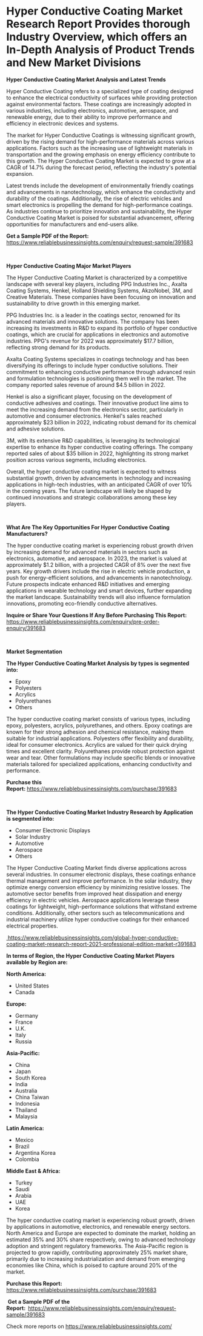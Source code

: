 <p><h1>Hyper Conductive Coating Market Research Report Provides thorough Industry Overview, which offers an In-Depth Analysis of Product Trends and New Market Divisions</h1></p><p><strong>Hyper Conductive Coating Market Analysis and Latest Trends</strong></p>
<p><p>Hyper Conductive Coating refers to a specialized type of coating designed to enhance the electrical conductivity of surfaces while providing protection against environmental factors. These coatings are increasingly adopted in various industries, including electronics, automotive, aerospace, and renewable energy, due to their ability to improve performance and efficiency in electronic devices and systems.</p><p>The market for Hyper Conductive Coatings is witnessing significant growth, driven by the rising demand for high-performance materials across various applications. Factors such as the increasing use of lightweight materials in transportation and the growing emphasis on energy efficiency contribute to this growth. The Hyper Conductive Coating Market is expected to grow at a CAGR of 14.7% during the forecast period, reflecting the industry's potential expansion.</p><p>Latest trends include the development of environmentally friendly coatings and advancements in nanotechnology, which enhance the conductivity and durability of the coatings. Additionally, the rise of electric vehicles and smart electronics is propelling the demand for high-performance coatings. As industries continue to prioritize innovation and sustainability, the Hyper Conductive Coating Market is poised for substantial advancement, offering opportunities for manufacturers and end-users alike.</p></p>
<p><strong>Get a Sample PDF of the Report:&nbsp;</strong> <a href="https://www.reliablebusinessinsights.com/enquiry/request-sample/391683?utm_campaign=2190&utm_medium=2&utm_source=Github&utm_content=ia&utm_term=29032025&utm_id=hyper-conductive-coating">https://www.reliablebusinessinsights.com/enquiry/request-sample/391683</a></p>
<p>&nbsp;</p>
<p><strong>Hyper Conductive Coating Major Market Players</strong></p>
<p><p>The Hyper Conductive Coating Market is characterized by a competitive landscape with several key players, including PPG Industries Inc., Axalta Coating Systems, Henkel, Holland Shielding Systems, AkzoNobel, 3M, and Creative Materials. These companies have been focusing on innovation and sustainability to drive growth in this emerging market.</p><p>PPG Industries Inc. is a leader in the coatings sector, renowned for its advanced materials and innovative solutions. The company has been increasing its investments in R&D to expand its portfolio of hyper conductive coatings, which are crucial for applications in electronics and automotive industries. PPG's revenue for 2022 was approximately $17.7 billion, reflecting strong demand for its products.</p><p>Axalta Coating Systems specializes in coatings technology and has been diversifying its offerings to include hyper conductive solutions. Their commitment to enhancing conductive performance through advanced resin and formulation technologies is positioning them well in the market. The company reported sales revenue of around $4.5 billion in 2022.</p><p>Henkel is also a significant player, focusing on the development of conductive adhesives and coatings. Their innovative product line aims to meet the increasing demand from the electronics sector, particularly in automotive and consumer electronics. Henkel's sales reached approximately $23 billion in 2022, indicating robust demand for its chemical and adhesive solutions.</p><p>3M, with its extensive R&D capabilities, is leveraging its technological expertise to enhance its hyper conductive coating offerings. The company reported sales of about $35 billion in 2022, highlighting its strong market position across various segments, including electronics.</p><p>Overall, the hyper conductive coating market is expected to witness substantial growth, driven by advancements in technology and increasing applications in high-tech industries, with an anticipated CAGR of over 10% in the coming years. The future landscape will likely be shaped by continued innovations and strategic collaborations among these key players.</p></p>
<p>&nbsp;</p>
<p><strong>What Are The Key Opportunities For Hyper Conductive Coating Manufacturers?</strong></p>
<p><p>The hyper conductive coating market is experiencing robust growth driven by increasing demand for advanced materials in sectors such as electronics, automotive, and aerospace. In 2023, the market is valued at approximately $1.2 billion, with a projected CAGR of 8% over the next five years. Key growth drivers include the rise in electric vehicle production, a push for energy-efficient solutions, and advancements in nanotechnology. Future prospects indicate enhanced R&D initiatives and emerging applications in wearable technology and smart devices, further expanding the market landscape. Sustainability trends will also influence formulation innovations, promoting eco-friendly conductive alternatives.</p></p>
<p><strong>Inquire or Share Your Questions If Any Before Purchasing This Report:</strong> <a href="https://www.reliablebusinessinsights.com/enquiry/pre-order-enquiry/391683?utm_campaign=2190&utm_medium=2&utm_source=Github&utm_content=ia&utm_term=29032025&utm_id=hyper-conductive-coating">https://www.reliablebusinessinsights.com/enquiry/pre-order-enquiry/391683</a></p>
<p>&nbsp;</p>
<p><strong>Market Segmentation</strong></p>
<p><strong>The Hyper Conductive Coating Market Analysis by types is segmented into:</strong></p>
<p><ul><li>Epoxy</li><li>Polyesters</li><li>Acrylics</li><li>Polyurethanes</li><li>Others</li></ul></p>
<p><p>The hyper conductive coating market consists of various types, including epoxy, polyesters, acrylics, polyurethanes, and others. Epoxy coatings are known for their strong adhesion and chemical resistance, making them suitable for industrial applications. Polyesters offer flexibility and durability, ideal for consumer electronics. Acrylics are valued for their quick drying times and excellent clarity. Polyurethanes provide robust protection against wear and tear. Other formulations may include specific blends or innovative materials tailored for specialized applications, enhancing conductivity and performance.</p></p>
<p><strong>Purchase this Report:&nbsp;</strong><a href="https://www.reliablebusinessinsights.com/purchase/391683?utm_campaign=2190&utm_medium=2&utm_source=Github&utm_content=ia&utm_term=29032025&utm_id=hyper-conductive-coating">https://www.reliablebusinessinsights.com/purchase/391683</a></p>
<p>&nbsp;</p>
<p><strong>The Hyper Conductive Coating Market Industry Research by Application is segmented into:</strong></p>
<p><ul><li>Consumer Electronic Displays</li><li>Solar Industry</li><li>Automotive</li><li>Aerospace</li><li>Others</li></ul></p>
<p><p>The Hyper Conductive Coating Market finds diverse applications across several industries. In consumer electronic displays, these coatings enhance thermal management and improve performance. In the solar industry, they optimize energy conversion efficiency by minimizing resistive losses. The automotive sector benefits from improved heat dissipation and energy efficiency in electric vehicles. Aerospace applications leverage these coatings for lightweight, high-performance solutions that withstand extreme conditions. Additionally, other sectors such as telecommunications and industrial machinery utilize hyper conductive coatings for their enhanced electrical properties.</p></p>
<p><a href="https://www.reliablebusinessinsights.com/global-hyper-conductive-coating-market-research-report-2021-professional-edition-market-r391683?utm_campaign=2190&utm_medium=2&utm_source=Github&utm_content=ia&utm_term=29032025&utm_id=hyper-conductive-coating">&nbsp;https://www.reliablebusinessinsights.com/global-hyper-conductive-coating-market-research-report-2021-professional-edition-market-r391683</a></p>
<p><strong>In terms of Region, the Hyper Conductive Coating Market Players available by Region are:</strong></p>
<p>
    <p> <strong> North America: </strong>
        <ul>
            <li>United States</li>
            <li>Canada</li>
        </ul>
        </p> 
    <p> <strong> Europe: </strong>
        <ul>
            <li>Germany</li>
            <li>France</li>
            <li>U.K.</li>
            <li>Italy</li>
            <li>Russia</li>
        </ul>
        </p> 
    <p> <strong> Asia-Pacific: </strong>
        <ul>
            <li>China</li>
            <li>Japan</li>
            <li>South Korea</li>
            <li>India</li>
            <li>Australia</li>
            <li>China Taiwan</li>
            <li>Indonesia</li>
            <li>Thailand</li>
            <li>Malaysia</li>
        </ul>
        </p> 
    <p> <strong> Latin America: </strong>
        <ul>
            <li>Mexico</li>
            <li>Brazil</li>
            <li>Argentina Korea</li>
            <li>Colombia</li>
        </ul>
        </p> 
    <p> <strong> Middle East & Africa: </strong>
        <ul>
            <li>Turkey</li>
            <li>Saudi</li>
            <li>Arabia</li>
            <li>UAE</li>
            <li>Korea</li>
        </ul>
    </p>
    </p>
<p><p>The hyper conductive coating market is experiencing robust growth, driven by applications in automotive, electronics, and renewable energy sectors. North America and Europe are expected to dominate the market, holding an estimated 35% and 30% share respectively, owing to advanced technology adoption and stringent regulatory frameworks. The Asia-Pacific region is projected to grow rapidly, contributing approximately 25% market share, primarily due to increasing industrialization and demand from emerging economies like China, which is poised to capture around 20% of the market.</p></p>
<p><strong>Purchase this Report: </strong><a href="https://www.reliablebusinessinsights.com/purchase/391683?utm_campaign=2190&utm_medium=2&utm_source=Github&utm_content=ia&utm_term=29032025&utm_id=hyper-conductive-coating">https://www.reliablebusinessinsights.com/purchase/391683</a></p>
<p>&nbsp;<strong>Get a Sample PDF of the Report:&nbsp;&nbsp;</strong><a href="https://www.reliablebusinessinsights.com/enquiry/request-sample/391683?utm_campaign=2190&utm_medium=2&utm_source=Github&utm_content=ia&utm_term=29032025&utm_id=hyper-conductive-coating">https://www.reliablebusinessinsights.com/enquiry/request-sample/391683</a></p>
<p><strong></strong></p>
<p>Check more reports on <a href="https://www.reliablebusinessinsights.com/?utm_campaign=2190&utm_medium=2&utm_source=Github&utm_content=ia&utm_term=29032025&utm_id=hyper-conductive-coating">https://www.reliablebusinessinsights.com/</a></p>